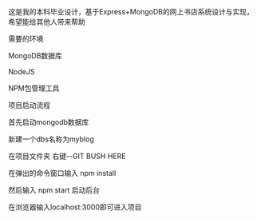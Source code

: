 这是我的本科毕业设计，基于Express+MongoDB的网上书店系统设计与实现，希望能给其他人带来帮助


需要的环境

MongoDB数据库

NodeJS

NPM包管理工具



项目启动流程

首先启动mongodb数据库

新建一个dbs名称为myblog

在项目文件夹 右键--GIT BUSH HERE

在弹出的命令窗口输入 npm install

然后输入 npm start 启动后台

在浏览器输入localhost:3000即可进入项目

